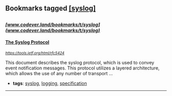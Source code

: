 ## Bookmarks tagged [[syslog]](https://www.codever.land/search?q=[syslog])

_<sup><sup>[www.codever.land/bookmarks/t/syslog](www.codever.land/bookmarks/t/syslog)</sup></sup>_
---
#### [The Syslog Protocol](https://tools.ietf.org/html/rfc5424)
_<sup>https://tools.ietf.org/html/rfc5424</sup>_

This document describes the syslog protocol, which is used to convey
   event notification messages.  This protocol utilizes a layered
   architecture, which allows the use of any number of transport
...
* **tags**: [syslog](../tagged/syslog.md), [logging](../tagged/logging.md), [specification](../tagged/specification.md)
---
